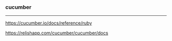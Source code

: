 
### cucumber
---

https://cucumber.io/docs/reference/ruby

https://relishapp.com/cucumber/cucumber/docs





